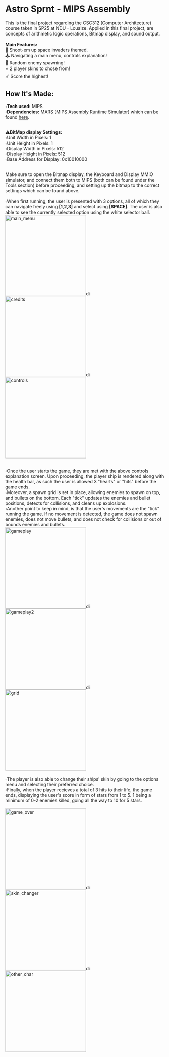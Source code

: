 # Astro Sprnt - MIPS Assembly

This is the final project regarding the CSC312 (Computer Architecture) course taken in SP25 at NDU - Louaize.
Applied in this final project, are concepts of arithmetic logic operations, Bitmap display, and sound output.<br/><br/>
**Main Features:**<br/>
🚀 Shoot-em up space invaders themed.<br/>
🕹️ Navigating a main menu, controls explanation!<br/>
👾 Random enemy spawning!<br/>
⭐ 2 player skins to chose from!<br/>
☄️ Score the highest!

##  How It's Made: 

▫️**Tech used:** MIPS<br/>
▫️**Dependencies:** MARS (MIPS Assembly Runtime Simulator) which can be found [here](https://dpetersanderson.github.io/).<br/><br/>

⚠️**BitMap display Settings:**<br/>
▫️Unit Width in Pixels: 1<br/>
▫️Unit Height in Pixels: 1<br/>
▫️Display Width in Pixels: 512<br/>
▫️Display Height in Pixels: 512<br/>
▫️Base Address for Display: 0x10010000<br/><br/>

Make sure to open the Bitmap display, the Keyboard and Display MMIO simulator, and connect them both to MIPS (both can be found under the Tools section) before proceeding, and setting up the bitmap to the correct settings which can be found above.<br/><br/>
▫️When first running, the user is presented with 3 options, all of which they can navigate freely using **[1,2,3]** and select using **[SPACE]**. The user is also able to see the currently selected option using the white selector ball.<br/>
<img width="256" alt="main_menu" src="https://github.com/user-attachments/assets/83af9de1-699b-4bf5-8c03-df3c51910656" /><img width="16" alt="dividor" src="https://github.com/user-attachments/assets/9349b32a-9ff9-459b-b4ef-9a15d2bcd1cc" />
<img width="256" alt="credits" src="https://github.com/user-attachments/assets/1837675b-4889-49fb-87dd-f2c350510c47" /><img width="16" alt="dividor" src="https://github.com/user-attachments/assets/46fcf58d-ccf4-4194-b043-9fb7b7e584bd" />
<img width="256" alt="controls" src="https://github.com/user-attachments/assets/a015ecbd-3209-4bc4-a327-3ec27a2b952b" /><br/><br/>
 
▫️Once the user starts the game, they are met with the above controls explanation screen. Upon proceeding, the player ship is rendered along with the health bar, as such the user is allowed 3 "hearts" or "hits" before the game ends.<br/>
▫️Moreover, a spawn grid is set in place, allowing enemies to spawn on top, and bullets on the bottom. Each "tick" updates the enemies and bullet positions, detects for collisions, and cleans up explosions.<br/>
▫️Another point to keep in mind, is that the user's movements are the "tick" running the game. If no movement is detected, the game does not spawn enemies, does not move bullets, and does not check for collisions or out of bounds enemies and bullets.<br/>
<img width="256" alt="gameplay" src="https://github.com/user-attachments/assets/b63d5c45-e2d6-4a9d-8a60-f7b3bd3a0e0c" /><img width="16" alt="dividor" src="https://github.com/user-attachments/assets/9349b32a-9ff9-459b-b4ef-9a15d2bcd1cc" />
<img width="256" alt="gameplay2" src="https://github.com/user-attachments/assets/0ff05686-908b-479d-885b-efdea51f1639" /><img width="16" alt="dividor" src="https://github.com/user-attachments/assets/9349b32a-9ff9-459b-b4ef-9a15d2bcd1cc" />
<img width="256" alt="grid" src="https://github.com/user-attachments/assets/cbe8e5d7-2dd6-4813-a3f7-3e9e2261d7b8" /><br/><br/>
▫️The player is also able to change their ships' skin by going to the options menu and selecting their preferred choice.<br/>
▫️Finally, when the player recieves a total of 3 hits to their life, the game ends, displaying the user's score in form of stars from 1 to 5. 1 being a minimum of 0-2 enemies killed, going all the way to 10 for 5 stars.<br/><br/>
<img width="256" alt="game_over" src="https://github.com/user-attachments/assets/70b8b0cc-1a43-4b98-a7de-17ab91ae7e0e" /><img width="16" alt="dividor" src="https://github.com/user-attachments/assets/9349b32a-9ff9-459b-b4ef-9a15d2bcd1cc" />
<img width="256" alt="skin_changer" src="https://github.com/user-attachments/assets/01c80b78-bd65-4640-b9c1-27cbf5bc7d2c" /><img width="16" alt="dividor" src="https://github.com/user-attachments/assets/9349b32a-9ff9-459b-b4ef-9a15d2bcd1cc" /><img width="256" alt="other_char" src="https://github.com/user-attachments/assets/44a962b8-8b4b-4d00-9839-e7244f5a66b9" /><br/><br/>
